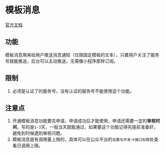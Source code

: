 # 模板消息

[官方文档](https://developers.weixin.qq.com/doc/offiaccount/Message_Management/Template_Message_Operation_Specifications.html)

## 功能

模板消息用来给用户推送消息通知（仅限固定模板的文本），只要用户关注了服务号就能推送，后台可以主动推送，无需像小程序那样订阅。

## 限制

1. 必须是认证了的服务号，没有认证的服务号不能使用这个功能。

## 注意点

1. 开通模板消息功能要先申请，申请成功后才能使用，申请还需要一定的**审核时间**，写的是`1-3`天，一般当天就能通过，如果要这个功能记得先提前准备好，避免到时候遇到审核问题。
2. 模板消息是有调用量上限的，具体可以在公众平台的`设置与开发`->`接口权限`处查看日调用上限。
